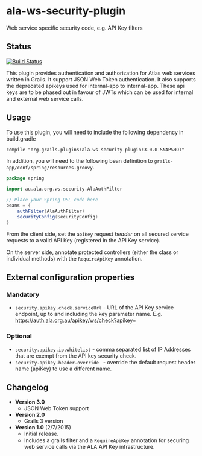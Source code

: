 # ala-ws-security-plugin
Web service specific security code, e.g. API Key filters

## Status
[![Build Status](https://travis-ci.org/AtlasOfLivingAustralia/ala-ws-security-plugin.svg?branch=master)](https://travis-ci.org/AtlasOfLivingAustralia/ala-ws-security-plugin)

This plugin provides authentication and authorization for Atlas web services written in Grails.
It support JSON Web Token authentication. 
It also supports the deprecated apikeys used for internal-app to internal-app. These api keys are to be phased
out in favour of JWTs which can be used for internal and external web service calls.

## Usage

To use this plugin, you will need to include the following dependency in build.gradle

```
compile "org.grails.plugins:ala-ws-security-plugin:3.0.0-SNAPSHOT"
```

In addition, you will need to the following bean definition to `grails-app/conf/spring/resources.groovy`.

```groovy
package spring

import au.ala.org.ws.security.AlaAuthFilter

// Place your Spring DSL code here
beans = {
    authFilter(AlaAuthFilter)
    securityConfig(SecurityConfig)
}
```







From the client side, set the ```apiKey``` request _header_  on all secured service requests to a valid API Key (registered in the API Key service).

On the server side, annotate protected controllers (either the class or individual methods) with the ```RequireApiKey``` annotation.

## External configuration properties

### Mandatory
- ```security.apikey.check.serviceUrl``` - URL of the API Key service endpoint, up to and including the key parameter name. E.g. https://auth.ala.org.au/apikey/ws/check?apikey=

### Optional
- ```security.apikey.ip.whitelist``` - comma separated list of IP Addresses that are exempt from the API key security check.
- ```security.apikey.header.override ``` - override the default request header name (apiKey) to use a different name.

## Changelog
- **Version 3.0**
  - JSON Web Token support
- **Version 2.0**
  - Grails 3 version
- **Version 1.0** (2/7/2015)
  - Initial release.
  - Includes a grails filter and a ```RequireApiKey``` annotation for securing web service calls via the ALA API Key infrastructure.
